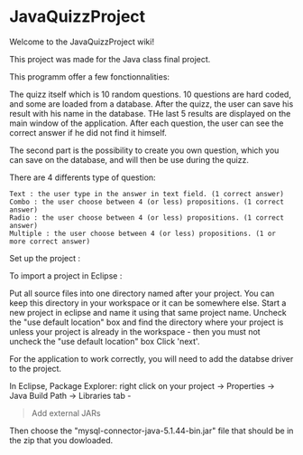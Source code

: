 # JavaQuizzProject

Welcome to the JavaQuizzProject wiki!

This project was made for the Java class final project.

This programm offer a few fonctionnalities:

The quizz itself which is 10 random questions. 10 questions are hard coded, and some are loaded from a database. After the quizz, the user can save his result with his name in the database. THe last 5 results are displayed on the main window of the application. After each question, the user can see the correct answer if he did not find it himself.

The second part is the possibility to create you own question, which you can save on the database, and will then be use during the quizz.

There are 4 differents type of question:

    Text : the user type in the answer in text field. (1 correct answer)
    Combo : the user choose between 4 (or less) propositions. (1 correct answer)
    Radio : the user choose between 4 (or less) propositions. (1 correct answer)
    Multiple : the user choose between 4 (or less) propositions. (1 or more correct answer)
    
  
 Set up the project :
 
 To import a project in Eclipse :
 
   Put all source files into one directory named after your project.  You can keep this directory in your workspace or it can be somewhere else.
    Start a new project in eclipse and name it using that same project name.
    Uncheck the "use default location" box and find the directory where your project is unless your project is already in the workspace - then you must not uncheck the "use default location" box
    Click 'next'.


For the application to work correctly, you will need to add the databse driver to the project.

In Eclipse, Package Explorer: right click on your project 
-> Properties 
-> Java Build Path 
-> Libraries tab -
> Add external JARs

Then choose the "mysql-connector-java-5.1.44-bin.jar" file that should be in the zip that you dowloaded.


